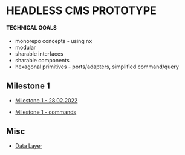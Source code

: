 # HEADLESS CMS PROTOTYPE

#### TECHNICAL GOALS

- monorepo concepts - using nx
- modular
- sharable interfaces
- sharable components
- hexagonal primitives - ports/adapters, simplified command/query

## Milestone 1

- [Milestone 1 - 28.02.2022](docs/milestone-1/milestone_28_02.md)

- [Milestone 1 - commands](docs/milestone-1/commands.md)

## Misc

- [Data Layer](docs/data_layer.md)
